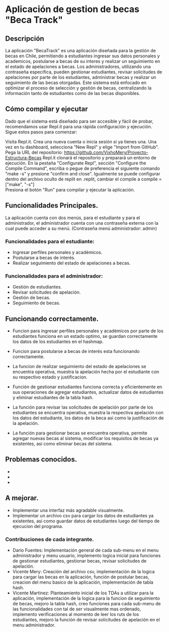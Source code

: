 # Aplicación de gestion de becas "Beca Track"

## Descripción

La aplicación "BecaTrack" es una aplicación diseñada para la gestión de becas en Chile, permitiendo a estudiantes ingresar sus datos personales y academicos, postularse a becas de su interes y realizar un seguimiento en el estado de apelaciones a becas. Los administradores, utilizando una contraseña especifica, pueden gestionar estudiantes, revisar solicitudes de apelaciones por parte de los estudiantes, administrar becas y realizar un seguimiento de las becas otorgadas. Este sistema está enfocado en optimizar el proceso de selección y gestión de becas, centralizando la información tanto de estudiantes como de las becas disponibles.


## Cómo compilar y ejecutar
Dado que el sistema está diseñado para ser accesible y fácil de probar, recomendamos usar Repl.it para una rápida configuración y ejecución. Sigue estos pasos para comenzar:

Visita Repl.it.
Crea una nueva cuenta o inicia sesión si ya tienes una.
Una vez en tu dashboard, selecciona "New Repl" y elige "Import from GitHub".
Pega la URL del repositorio: https://github.com/VixhoMery/Proyecto-Estructura-Becas
Repl.it clonará el repositorio y preparará un entorno de ejecución.
En la pestaña "Configurate Repl", sección "Configure the Compile Command", escriba o pegue de preferencia el siguiente comando "make -s" y presione "confirm and close". Igualmente se puede configurar dentro del archivo oculto de replit en .replit, cambiar el compile a compile = ["make", "-s"]  
Presiona el botón "Run" para compilar y ejecutar la aplicación.


## Funcionalidades Principales.
La aplicación cuenta con dos menús, para el estudiante y para el administrador, el administrador cuenta con una contraseña externa con la cual puede acceder a su menú. (Contraseña menú administrador: admin)

### Funcionalidades para el estudiante:
- Ingresar perfiles personales y académicos.
- Postularse a becas de interés.
- Realizar seguimiento del estado de apelaciones a becas.
  
### Funcionalidades para el administrador:
- Gestión de estudiantes.
- Revisar solicitudes de apelación.
- Gestión de becas.
- Seguimiento de becas.

## Funcionando correctamente.
- Funcion para ingresar perfiles personales y académicos por parte de los estudiantes funciona en un estado optimo, se guardan correctamente los datos de los estudiantes en el hashmap.
- Funcion para postularse a becas de interés esta funcionando correctamente.
- La funcion de realizar seguimiento del estado de apelaciones se encuentra operativa, muestra la apelación hecha por el estudiante con su respectivo estado y justificacion.

- Función de gestionar estudiantes funciona correcta y eficientemente en sus operaciones de agregar estudiantes, actualizar datos de estudiantes y eliminar estudiantes de la tabla hash.
- La función para revisar las solicitudes de apelación por parte de los estudiantes se encuentra operativa, muestra la respectiva apelación con los datos del estudiante, los datos de la beca asi como la justificación de la apelación.
- La función para gestionar becas se encuentra operativa, permite agregar nuevas becas al sistema, modificar los requisitos de becas ya existentes, asi como eliminar becas del sistema.

## Problemas conocidos.
- 
- 
- 

## A mejorar.
- Implementar una interfaz más agradable visualmente.
- Implementar un archivo csv para cargar los datos de estudiantes ya existentes, asi como guardar datos de estudiantes luego del tiempo de ejecucion del programa.

### Contribuciones de cada integrante.
- Dario Fuentes: Implementación general de cada sub-menu en el menu administrador y menu usuario, implemento logica inicial para funciones de gestionar estudiantes, gestionar becas, revisar solicitudes de apelación.  
- Vicente Mery: Creación del archivo csv, implementación de la logica para cargar las becas en la aplicación, función de postular becas, creacion del menu basico de la aplicación, implementación de tabla hash.
- Vicente Martinez: Planteamiento inicial de los TDAs a utilizar para la aplicación, implementación de la logica para la funcion de seguimiento de becas, mejoro la tabla hash, creo funciones para cada sub-menu de las funcionalidades con tal de ser visualmente mas ordenado, implemento verificaciones al momento de leer los ruts de los estudiantes, mejoro la función de revisar solicitudes de apelación en el menu administrador.
